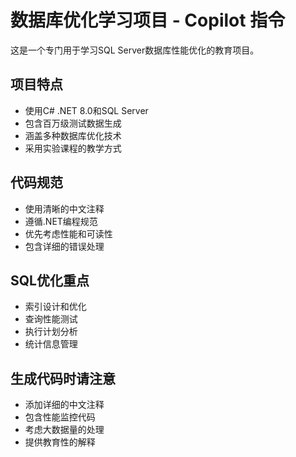 <!-- Use this file to provide workspace-specific custom instructions to Copilot. For more details, visit https://code.visualstudio.com/docs/copilot/copilot-customization#_use-a-githubcopilotinstructionsmd-file -->

# 数据库优化学习项目 - Copilot 指令

这是一个专门用于学习SQL Server数据库性能优化的教育项目。

## 项目特点

- 使用C# .NET 8.0和SQL Server
- 包含百万级测试数据生成
- 涵盖多种数据库优化技术
- 采用实验课程的教学方式

## 代码规范

- 使用清晰的中文注释
- 遵循.NET编程规范
- 优先考虑性能和可读性
- 包含详细的错误处理

## SQL优化重点

- 索引设计和优化
- 查询性能测试
- 执行计划分析
- 统计信息管理

## 生成代码时请注意

- 添加详细的中文注释
- 包含性能监控代码
- 考虑大数据量的处理
- 提供教育性的解释
